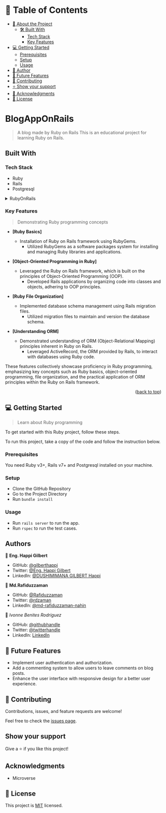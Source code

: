 <a name="readme-top"></a>

# 📗 Table of Contents

- [📖 About the Project](#about-project)
  - [🛠 Built With](#built-with)
    - [Tech Stack](#tech-stack)
    - [Key Features](#key-features)
- [💻 Getting Started](#getting-started)
  - [Prerequisites](#prerequisites)
  - [Setup](#setup)
  - [Usage](#usage)
- [👥 Author](#author)
- [🔭 Future Features](#future-features)
- [🤝 Contributing](#contributing)
- [⭐️ Show your support](#support)
- [🙏 Acknowledgments](#acknowledgments)
- [📝 License](#license)

<!-- PROJECT DESCRIPTION -->
# BlogAppOnRails <a name="about-project"></a>

> A blog made by Ruby on Rails
This is an educational project for learning Ruby on Rails.

## Built With <a name="built-with"></a>

### Tech Stack <a name="tech-stack"></a>
- Ruby
- Rails
- Postgresql


<details>
<summary>RubyOnRails</summary>
  <ul>
    <li>Ruby Programming Language</li>
  </ul>
</details>

<!-- Features -->

### Key Features <a name="key-features"></a>

> Demonstrating Ruby programming concepts

- **[Ruby Basics]**
  - Installation of Ruby on Rails framework using RubyGems.
    - Utilized RubyGems as a software packages system for installing and managing Ruby libraries and applications.

- **[Object-Oriented Programming in Ruby]**
  - Leveraged the Ruby on Rails framework, which is built on the principles of Object-Oriented Programming (OOP).
    - Developed Rails applications by organizing code into classes and objects, adhering to OOP principles.

- **[Ruby File Organization]**
  - Implemented database schema management using Rails migration files.
    - Utilized migration files to maintain and version the database schema.
  
- **[Understanding ORM]**
  - Demonstrated understanding of ORM (Object-Relational Mapping) principles inherent in Ruby on Rails.
    - Leveraged ActiveRecord, the ORM provided by Rails, to interact with databases using Ruby code.

These features collectively showcase proficiency in Ruby programming, emphasizing key concepts such as Ruby basics, object-oriented programming, file organization, and the practical application of ORM principles within the Ruby on Rails framework.

<p

<p align="right">(<a href="#readme-top">back to top</a>)</p>

<!-- GETTING STARTED -->

## 💻 Getting Started <a name="getting-started"></a>

> Learn about Ruby programming

To get started with this Ruby project, follow these steps.


To run this project, take a copy of the code and follow the instruction below.

### Prerequisites

You need Ruby v3+, Rails v7+ and Postgresql installed on your machine.

### Setup

- Clone the GitHub Repository
- Go to the Project Directory
- Run `bundle install`

### Usage

- Run `rails server` to run the app.
- Run `rspec` to run the test cases.


## Authors

👤 **Eng. Happi Gilbert**

- GitHub: [@gilberthappi](https://github.com/gilberthappi)
- Twitter: [@Eng. Happi Gilbert](https://twitter.com/DushimimanaGil3)
- LinkedIn: [@DUSHIMIMANA GILBERT Happi](https://www.linkedin.com/in/dushimimana-gilbert-happi-997b2a262/)

👤 **Md.Rafiduzzaman**
- GitHub: [@Rafiduzzaman](https://github.com/Rafiduzzaman)
- Twitter: [@rdzaman](https://twitter.com/rdzaman187468)
- LinkedIn: [@md-rafiduzzaman-nahin](https://www.linkedin.com/in/md-rafiduzzaman-nahin-7431ab1b4/)

👤 *Ivonne Benites Rodriguez* <br/>

- GitHub: [@githubhandle](https://github.com/IvonneBenitesRodriguez)
- Twitter: [@twitterhandle](https://twitter.com/IvonneBenitesR)
- LinkedIn: [LinkedIn](https://www.linkedin.com/in/ivonnebenites/)

## 🔭 Future Features <a name="future-features"></a>

- Implement user authentication and authorization.
- Add a commenting system to allow users to leave comments on blog posts.
- Enhance the user interface with responsive design for a better user experience.


## 🤝 Contributing

Contributions, issues, and feature requests are welcome!

Feel free to check the [issues page](../../issues/).

## Show your support

Give a ⭐️ if you like this project!

## Acknowledgments

- Microverse

## 📝 License

This project is [MIT](./MIT.md) licensed.
